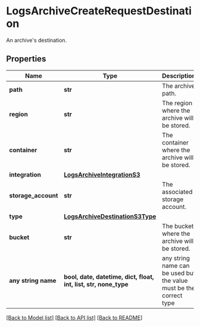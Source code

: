 # LogsArchiveCreateRequestDestination

An archive's destination.
## Properties
Name | Type | Description | Notes
------------ | ------------- | ------------- | -------------
**path** | **str** | The archive path. | [optional] 
**region** | **str** | The region where the archive will be stored. | [optional] 
**container** | **str** | The container where the archive will be stored. | [optional] 
**integration** | [**LogsArchiveIntegrationS3**](LogsArchiveIntegrationS3.md) |  | [optional] 
**storage_account** | **str** | The associated storage account. | [optional] 
**type** | [**LogsArchiveDestinationS3Type**](LogsArchiveDestinationS3Type.md) |  | [optional] 
**bucket** | **str** | The bucket where the archive will be stored. | [optional] 
**any string name** | **bool, date, datetime, dict, float, int, list, str, none_type** | any string name can be used but the value must be the correct type | [optional]

[[Back to Model list]](README.md#documentation-for-models) [[Back to API list]](README.md#documentation-for-api-endpoints) [[Back to README]](README.md)


